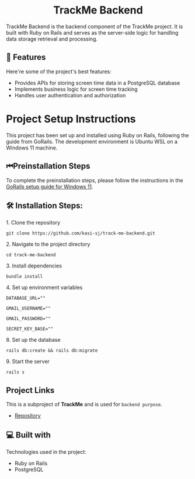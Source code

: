 <h1 align="center" id="title">TrackMe Backend</h1>

<p id="description">TrackMe Backend is the backend component of the TrackMe project. It is built with Ruby on Rails and serves as the server-side logic for handling data storage retrieval and processing.</p>

  
  
<h2>🧐 Features</h2>

Here're some of the project's best features:

*   Provides APIs for storing screen time data in a PostgreSQL database
*   Implements business logic for screen time tracking
*   Handles user authentication and authorization

<h1>
   Project Setup Instructions
</h1>

This project has been set up and installed using Ruby on Rails, following the guide from GoRails. The development environment is Ubuntu WSL on a Windows 11 machine.

<h2>
⏮Preinstallation Steps
</h2>

To complete the preinstallation steps, please follow the instructions in the [GoRails setup guide for Windows 11](https://gorails.com/setup/windows/11).
  
<h2>🛠️ Installation Steps:</h2>

<p>1. Clone the repository</p>

```
git clone https://github.com/kasi-sj/track-me-backend.git
```

<p>2. Navigate to the project directory</p>

```
cd track-me-backend
```

<p>3. Install dependencies</p>

```
bundle install
```

<p>4. Set up environment variables</p>

```
DATABASE_URL=""
```

```
GMAIL_USERNAME=""
```

```
GMAIL_PASSWORD=""
```

```
SECRET_KEY_BASE=""
```

<p>8. Set up the database</p>

```
rails db:create && rails db:migrate
```

<p>9. Start the server</p>

```
rails s
```


## Project Links
This is a subproject of **TrackMe** and is used for `backend purpose`.

- [Repository](https://github.com/kasi-sj/TrackMe/)
  
  
<h2>💻 Built with</h2>

Technologies used in the project:

*   Ruby on Rails
*   PostgreSQL

